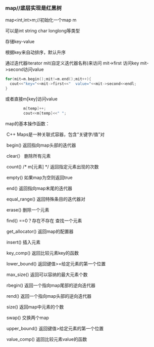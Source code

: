 ### map//底层实现是红黑树

 map<int,int>m;//初始化一个map m

可以是int string char longlong等类型

存储key-value

根据key来自动排序，默认升序

通过迭代器iterator mit(自定义迭代器名称)来访问 mit->first 访问key  mit->second访问value

```c++
for(mit=m.begin();mit!=m.end();mit++){
  cout<<"key="<<mit->first<<"  value="<<mit->second<<endl;
}
```

或者直接m[key]访问value

```c++
        m[temp]++;
        cout<<m[temp]<<" ";
```

map的基本操作函数：

​      C++ Maps是一种关联式容器，包含“关键字/值”对

​      begin()          返回指向map头部的迭代器

​      clear(）         删除所有元素

​      count() /* m[元素] */       返回指定元素出现的次数

​      empty()          如果map为空则返回true

​      end()            返回指向map末尾的迭代器

​      equal_range()    返回特殊条目的迭代器对

​      erase()          删除一个元素

​      find()    ==0？存在不存在       查找一个元素

​      get_allocator()  返回map的配置器

​      insert()         插入元素

​      key_comp()       返回比较元素key的函数

​      lower_bound()    返回键值>=给定元素的第一个位置

​      max_size()       返回可以容纳的最大元素个数

​      rbegin()         返回一个指向map尾部的逆向迭代器

​      rend()           返回一个指向map头部的逆向迭代器

​      size()           返回map中元素的个数

​      swap()            交换两个map

​      upper_bound()     返回键值>给定元素的第一个位置

​      value_comp()      返回比较元素value的函数